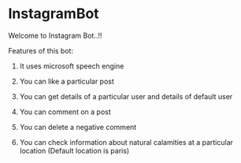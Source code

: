 # InstagramBot

Welcome to Instagram Bot..!!

Features of this bot:

1. It uses microsoft speech engine

2. You can like a particular post

3. You can get details of a particular user and details of default user

4. You can comment on a post

5. You can delete a negative comment

6. You can check information about natural calamities at a particular location (Default location is paris)

